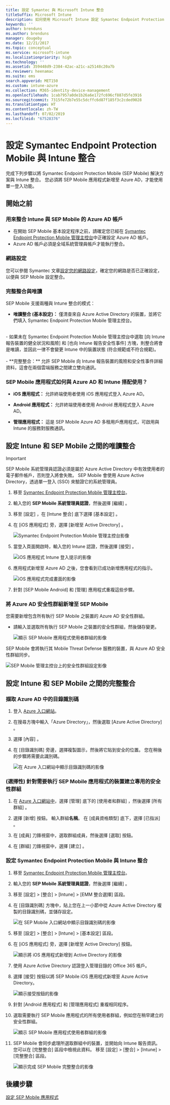 ```yaml
---
title: 設定 Symantec 與 Microsoft Intune 整合
titleSuffix: Microsoft Intune
description: 如何使用 Microsoft Intune 設定 Symantec Endpoint Protection Mobile 解決方案，來控制行動裝置對公司資源的存取。
keywords: ''
author: brenduns
ms.author: brenduns
manager: dougeby
ms.date: 12/21/2017
ms.topic: conceptual
ms.service: microsoft-intune
ms.localizationpriority: high
ms.technology: ''
ms.assetid: 359448d9-2384-42ac-a21c-a25148c20a7b
ms.reviewer: heenamac
ms.suite: ems
search.appverid: MET150
ms.custom: intune-azure
ms.collection: M365-identity-device-management
ms.openlocfilehash: 1cab7957a0de1b26a6e172fc696cf887d5fe3916
ms.sourcegitcommit: 7315fe72b7e55c5dcffc6d87f185f3c2cded9028
ms.translationtype: HT
ms.contentlocale: zh-TW
ms.lasthandoff: 07/02/2019
ms.locfileid: "67528376"
---
```

# <a name="set-up-symantec-endpoint-protection-mobile-integration-with-intune"></a>設定 Symantec Endpoint Protection Mobile 與 Intune 整合

完成下列步驟以將 Symantec Endpoint Protection Mobile (SEP Mobile) 解決方案與 Intune 整合。 您必須將 SEP Mobile 應用程式新增至 Azure AD，才能使用單一登入功能。

## <a name="before-you-begin"></a>開始之前

### <a name="azure-ad-account-used-to-integrate-intune-and-sep-mobile"></a>用來整合 Intune 與 SEP Mobile 的 Azure AD 帳戶

-   在開始 SEP Mobile 基本設定程序之前，請確定您已經在 [Symantec Endpoint Protection Mobile 管理主控台](https://aad.skycure.com)中正確設定 Azure AD 帳戶。
- Azure AD 帳戶必須是全域系統管理員帳戶才能執行整合。
### <a name="network-setup"></a>網路設定

您可以參閱 Symantec 文章[設定您的網路設定](https://portal.skycure.com/articles/Documentation/Setting-up-your-network-configuration-26-8-2016)，確定您的網路是否已正確設定，以便與 SEP Mobile 設定整合。

### <a name="full-integration-vs-read-only"></a>完整整合與唯讀

SEP Mobile 支援兩種與 Intune 整合的模式：

-   **唯讀整合 (基本設定)：** 僅清查來自 Azure Active Directory 的裝置，並將它們填入 Symantec Endpoint Protection Mobile 管理主控台。
<br>
    -   如果未在 Symantec Endpoint Protection Mobile 管理主控台中選取 [向 Intune 報告裝置的健全狀況和風險]  和 [也向 Intune 報告安全性事件]  方塊，則整合將會是唯讀，並因此一律不會變更 Intune 中的裝置狀態 (符合規範或不符合規範)。
<br></br>
-   **完整整合：** 允許 SEP Mobile 向 Intune 報告裝置的風險和安全性事件詳細資料，這會在兩個雲端服務之間建立雙向通訊。

### <a name="how-are-the-sep-mobile-apps-used-with-azure-ad-and-intune"></a>SEP Mobile 應用程式如何與 Azure AD 和 Intune 搭配使用？

-   **iOS 應用程式：** 允許終端使用者使用 iOS 應用程式登入 Azure AD。

-   **Android 應用程式：** 允許終端使用者使用 Android 應用程式登入 Azure AD。

-   **管理應用程式：** 這是 SEP Mobile Azure AD 多租用戶應用程式，可啟用與 Intune 的服務對服務通訊。

## <a name="to-set-up-the-read-only-integration-between-intune-and-sep-mobile"></a>設定 Intune 和 SEP Mobile 之間的唯讀整合

> [!IMPORTANT]
> SEP Mobile 系統管理員認證必須是屬於 Azure Active Directory 中有效使用者的電子郵件帳戶，否則登入將會失敗。 SEP Mobile 會使用 Azure Active Directory，透過單一登入 (SSO) 來驗證它的系統管理員。

1.  移至 [Symantec Endpoint Protection Mobile 管理主控台](https://aad.skycure.com)。

2.  輸入您的 **SEP Mobile 系統管理員認證**，然後選擇 [繼續]  。

3.  移至 [設定]  ，在 [Intune 整合]  底下選擇 [基本設定]  。

4.  在 [iOS 應用程式]  旁，選擇 [新增至 Active Directory]  。

    ![Symantec Endpoint Protection Mobile 管理主控台影像](./media/symantec-portal-basic-add.png)

5.  當登入頁面開啟時，輸入您的 Intune 認證，然後選擇 [接受]  。

    ![iOS 應用程式 Intune 登入提示的影像](./media/symantec-portal-basic-accept.png)

6.  應用程式新增至 Azure AD 之後，您會看到已成功新增應用程式的指示。

    ![iOS 應用程式完成畫面的影像](./media/symantec-portal-basic-added.png)

7. 針對 [SEP Mobile Android]  和 [管理]  應用程式重複這些步驟。

### <a name="add-an-azure-ad-security-group-into-sep-mobile"></a>將 Azure AD 安全性群組新增至 SEP Mobile

您需要新增包含所有執行 SEP Mobile 之裝置的 Azure AD 安全性群組。

-  請輸入並選取所有執行 SEP Mobile 之裝置的安全性群組，然後儲存變更。

    ![顯示 SEP Mobile 應用程式使用者群組的影像](./media/symantec-portal-basic-groups.png)

SEP Mobile 會將執行其 Mobile Threat Defense 服務的裝置，與 Azure AD 安全性群組同步。

![SEP Mobile 管理主控台上的安全性群組設定影像](./media/symantec-portal-basic-status.png)

## <a name="to-set-up-the-full-integration-between-intune-and-sep-mobile"></a>設定 Intune 和 SEP Mobile 之間的完整整合

### <a name="retrieve-the-directory-id-in-azure-ad"></a>擷取 Azure AD 中的目錄識別碼

1. 登入 [Azure 入口網站](https://portal.azure.com)。

2. 在搜尋方塊中輸入「Azure Directory」，然後選取 [Azure Active Directory]  。

3. 選擇 [內容]  。

4. 在 [目錄識別碼]  旁邊，選擇複製圖示，然後將它貼到安全的位置。 您在稍後的步驟將需要此識別碼。

    ![在 Azure 入口網站中顯示目錄識別碼的影像](./media/symantec-azure-portal-directory-ID.png)

### <a name="optional-create-a-dedicated-security-group-for-devices-that-need-to-run-the-sep-mobile-apps"></a>(選擇性) 針對需要執行 SEP Mobile 應用程式的裝置建立專用的安全性群組
1. 在 [Azure 入口網站中](https://portal.azure.com)，選擇 [管理]  底下的 [使用者和群組]  ，然後選擇 [所有群組]  。

2. 選擇 [新增]  按鈕。 輸入群組**名稱**。 在 [成員資格類型]  底下，選擇 [已指派]  。

3. 在 [成員]  刀鋒視窗中，選取群組成員，然後選擇 [選取]  按鈕。

4. 在 [群組]  刀鋒視窗中，選擇 [建立]  。

### <a name="set-up-the-integration-between-symantec-endpoint-protection-mobile-and-intune"></a>設定 Symantec Endpoint Protection Mobile 與 Intune 整合

1.  移至 [Symantec Endpoint Protection Mobile 管理主控台](https://aad.skycure.com)。

2.  輸入您的 **SEP Mobile 系統管理員認證**，然後選擇 [繼續]  。

3.  移至 [設定]   > [整合]   > [Intune]   > [EMM 整合選擇]  區段。

4. 在 [目錄識別碼]  方塊中，貼上您在上一小節中從 Azure Active Directory 複製的目錄識別碼，並儲存設定。

    ![在 SEP Mobile 入口網站中顯示目錄識別碼的影像](./media/symantec-portal-directory-ID.png)

5. 移至 [設定]   > [整合]   > [Intune]   > [基本設定]  區段。

6. 在 [iOS 應用程式]  旁，選擇 [新增至 Active Directory]  按鈕。

    ![顯示將 iOS 應用程式新增到 Active Directory 的影像](./media/symantec-portal-basic-add.png)

7. 使用 Azure Active Directory 認證登入管理目錄的 Office 365 帳戶。

8. 選擇 [接受]  按鈕以將 SEP Mobile iOS 應用程式新增至 Azure Active Directory。

    ![顯示接受按鈕的影像](./media/symantec-portal-basic-accept.png)

9. 針對 [Android 應用程式]  和 [管理應用程式]  重複相同程序。

10. 選取需要執行 SEP Mobile 應用程式的所有使用者群組，例如您在稍早建立的安全性群組。

    ![顯示 SEP Mobile 應用程式使用者群組的影像](./media/symantec-portal-basic-groups.png)

11.  SEP Mobile 會同步處理所選取群組中的裝置，並開始向 Intune 報告資訊。 您可以在 [完整整合] 區段中檢視此資料。 移至 [設定]   > [整合]   > [Intune]   > [完整整合]  區段。

     ![顯示完成 SEP Mobile 完整整合的影像](media/symantec-portal-basic-status.PNG)
## <a name="next-steps"></a>後續步驟

[設定 SEP Mobile 應用程式](mtd-apps-ios-app-configuration-policy-add-assign.md)
